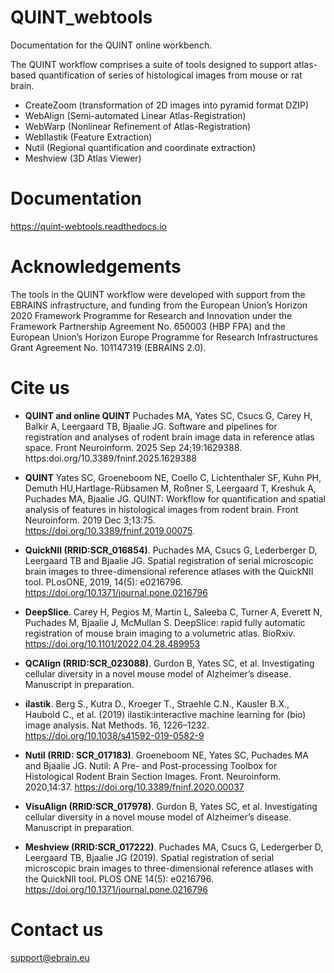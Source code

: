 # QUINT_webtools
Documentation for the QUINT online workbench.  

The QUINT workflow comprises a suite of tools designed to support atlas-based quantification of series of histological images from mouse or rat brain.
- CreateZoom (transformation of 2D images into pyramid format DZIP)
- WebAlign (Semi-automated Linear Atlas-Registration)
- WebWarp (Nonlinear Refinement of Atlas-Registration) 
- WebIlastik (Feature Extraction)
- Nutil (Regional quantification and coordinate extraction)
- Meshview (3D Atlas Viewer)

# Documentation

https://quint-webtools.readthedocs.io

# Acknowledgements

The tools in the QUINT workflow were developed with support from the EBRAINS infrastructure, and funding from the European Union’s Horizon 2020 Framework Programme for Research and Innovation under the Framework Partnership Agreement No. 650003 (HBP FPA) and the European Union’s Horizon Europe Programme for Research Infrastructures Grant Agreement No. 101147319 (EBRAINS 2.0).

# Cite us

- **QUINT and online QUINT** Puchades MA, Yates SC, Csucs G, Carey H, Balkir A, Leergaard TB, Bjaalie JG. Software and pipelines for registration and analyses of rodent brain image data in reference atlas space. Front Neuroinform. 2025 Sep 24;19:1629388. https:doi.org/10.3389/fninf.2025.1629388

- **QUINT** Yates SC, Groeneboom NE, Coello C, Lichtenthaler SF, Kuhn PH, Demuth HU,Hartlage-Rübsamen M, Roßner S, Leergaard T, Kreshuk A, Puchades MA, Bjaalie JG. QUINT: Workflow for quantification and spatial analysis of features in histological images from rodent brain. Front Neuroinform. 2019 Dec 3;13:75. https://doi.org/10.3389/fninf.2019.00075.

- **QuickNII (RRID:SCR_016854)**. Puchades MA, Csucs G, Lederberger D, Leergaard TB and Bjaalie JG. Spatial registration of serial microscopic brain images to three-dimensional reference atlases with the QuickNII tool. PLosONE, 2019, 14(5): e0216796. https://doi.org/10.1371/journal.pone.0216796

- **DeepSlice**. Carey H, Pegios M, Martin L, Saleeba C, Turner A, Everett N, Puchades M, Bjaalie J, McMullan S. DeepSlice: rapid fully automatic registration of mouse brain imaging to a volumetric atlas. BioRxiv. https://doi.org/10.1101/2022.04.28.489953

- **QCAlign (RRID:SCR_023088)**. Gurdon B, Yates SC, et al. Investigating cellular diversity in a novel mouse model of Alzheimer’s disease. Manuscript in preparation.

- **ilastik**. Berg S., Kutra D., Kroeger T., Straehle C.N., Kausler B.X., Haubold C., et al. (2019) ilastik:interactive machine learning for (bio) image analysis. Nat Methods. 16, 1226–1232. https://doi.org/10.1038/s41592-019-0582-9

- **Nutil (RRID: SCR_017183)**. Groeneboom NE, Yates SC, Puchades MA and Bjaalie JG. Nutil: A Pre- and Post-processing Toolbox for Histological Rodent Brain Section Images. Front. Neuroinform. 2020,14:37. https://doi.org/10.3389/fninf.2020.00037

- **VisuAlign (RRID:SCR_017978)**. Gurdon B, Yates SC, et al. Investigating cellular diversity in a novel mouse model of Alzheimer’s disease. Manuscript in preparation.

- **Meshview (RRID:SCR_017222)**. Puchades MA, Csucs G, Ledergerber D, Leergaard TB, Bjaalie JG (2019). Spatial registration of serial microscopic brain images to three-dimensional reference atlases with the QuickNII tool. PLOS ONE 14(5): e0216796. https://doi.org/10.1371/journal.pone.0216796

# Contact us

support@ebrain.eu
